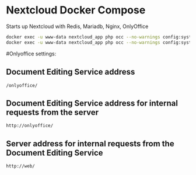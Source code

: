# Nextcloud Docker Compose

Starts up Nextcloud with Redis, Mariadb, Nginx, OnlyOffice

```bash
docker exec -u www-data nextcloud_app php occ --no-warnings config:system:set allow_local_remote_servers --value=true
docker exec -u www-data nextcloud_app php occ --no-warnings config:system:set trusted_domains 1 --value="web"
```

#Onlyoffice settings:

## Document Editing Service address
`/onlyoffice/`

## Document Editing Service address for internal requests from the server
`http://onlyoffice/`

## Server address for internal requests from the Document Editing Service
`http://web/`

